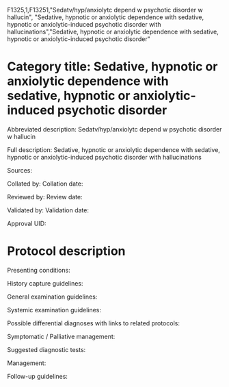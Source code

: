 F1325,1,F13251,"Sedatv/hyp/anxiolytc depend w psychotic disorder w hallucin", "Sedative, hypnotic or anxiolytic dependence with sedative, hypnotic or anxiolytic-induced psychotic disorder with hallucinations","Sedative, hypnotic or anxiolytic dependence with sedative, hypnotic or anxiolytic-induced psychotic disorder"
# Category title: Sedative, hypnotic or anxiolytic dependence with sedative, hypnotic or anxiolytic-induced psychotic disorder

Abbreviated description: Sedatv/hyp/anxiolytc depend w psychotic disorder w hallucin

Full description: Sedative, hypnotic or anxiolytic dependence with sedative, hypnotic or anxiolytic-induced psychotic disorder with hallucinations

Sources:

Collated by:
Collation date:

Reviewed by:
Review date:

Validated by:
Validation date:

Approval UID:

# Protocol description

Presenting conditions:

History capture guidelines:

General examination guidelines:

Systemic examination guidelines:

Possible differential diagnoses with links to related protocols:

Symptomatic / Palliative management:

Suggested diagnostic tests:

Management:

Follow-up guidelines:
